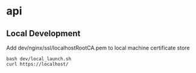 # api

## Local Development

Add dev/nginx/ssl/localhostRootCA.pem to local machine certificate store

```
bash dev/local_launch.sh
curl https://localhost/
```